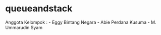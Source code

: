# queueandstack
Anggota Kelompok :  - Eggy Bintang Negara
                    - Abie Perdana Kusuma
                    - M. Ummarudin Syam
